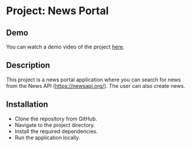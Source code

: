 # Project: News Portal

## Demo

You can watch a demo video of the project [here](https://borys-andrew.github.io/test_VRB/).

## Description
This project is a news portal application where you can search for news from the News API (https://newsapi.org/). The user can also create news.

## Installation
- Clone the repository from GitHub.
- Navigate to the project directory.
- Install the required dependencies.
- Run the application locally.
